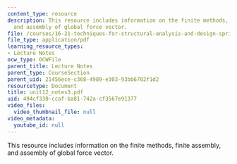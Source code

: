 ```yaml
---
content_type: resource
description: This resource includes information on the finite methods, finite assembly,
  and assembly of global force vector.
file: /courses/16-21-techniques-for-structural-analysis-and-design-spring-2005/494cf330ccafba81742acf3567e91377_unit12_notes3.pdf
file_type: application/pdf
learning_resource_types:
- Lecture Notes
ocw_type: OCWFile
parent_title: Lecture Notes
parent_type: CourseSection
parent_uid: 21456ece-c368-4989-e303-93bb6702f1d2
resourcetype: Document
title: unit12_notes3.pdf
uid: 494cf330-ccaf-ba81-742a-cf3567e91377
video_files:
  video_thumbnail_file: null
video_metadata:
  youtube_id: null
---
```

This resource includes information on the finite methods, finite assembly, and assembly of global force vector.

